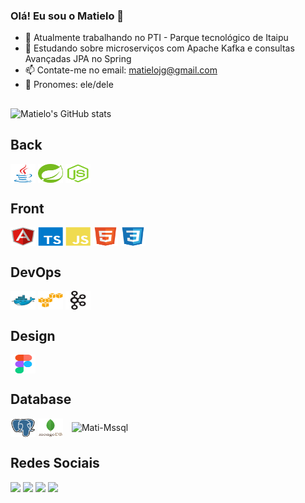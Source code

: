 ### Olá! Eu sou o Matielo 👋

- 🔭 Atualmente trabalhando no PTI - Parque tecnológico de Itaipu
- 🌱 Estudando sobre microserviços com Apache Kafka e consultas Avançadas JPA no Spring
- 📫 Contate-me no email: matielojg@gmail.com
- :man: Pronomes: ele/dele

##

![Matielo's GitHub stats](https://github-readme-stats.vercel.app/api?username=matielojg&show_icons=true&theme=github_dark&)
<div style="display: inline_block">

## Back

  <img align="center" alt="Mati-Java" height="30" width="40" src="https://raw.githubusercontent.com/devicons/devicon/master/icons/java/java-original.svg">
  <img align="center" alt="Mati-Java" height="30" width="40" src="https://raw.githubusercontent.com/devicons/devicon/master/icons/spring/spring-original.svg">  
  <img align="center" alt="Mati-Nodejs" height="30" width="40" src="https://raw.githubusercontent.com/devicons/devicon/master/icons/nodejs/nodejs-original.svg">
  
## Front

  <img align="center" alt="Mati-Angular" height="30" width="40" src="https://raw.githubusercontent.com/devicons/devicon/master/icons/angularjs/angularjs-original.svg">
  <img align="center" alt="Mati-Ts" height="30" width="40" src="https://raw.githubusercontent.com/devicons/devicon/master/icons/typescript/typescript-plain.svg">
  <img align="center" alt="Mati-Js" height="30" width="40" src="https://raw.githubusercontent.com/devicons/devicon/master/icons/javascript/javascript-plain.svg">  
  <img align="center" alt="Mati-HTML" height="30" width="40" src="https://raw.githubusercontent.com/devicons/devicon/master/icons/html5/html5-original.svg">
  <img align="center" alt="Mati-CSS" height="30" width="40" src="https://raw.githubusercontent.com/devicons/devicon/master/icons/css3/css3-original.svg">

## DevOps

  <img align="center" alt="Mati-Docker" height="30" width="40" src="https://raw.githubusercontent.com/devicons/devicon/master/icons/docker/docker-original.svg">
   <img align="center" alt="Mati-Amazon" height="30" width="40" src="https://raw.githubusercontent.com/devicons/devicon/master/icons/amazonwebservices/amazonwebservices-original.svg">
   <img align="center" alt="Mati-Apachekafka" height="30" width="40" src="https://raw.githubusercontent.com/devicons/devicon/master/icons/apachekafka/apachekafka-original.svg">
   
## Design

   <img align="center" alt="Mati-Figma" height="30" width="40" src="https://raw.githubusercontent.com/devicons/devicon/master/icons/figma/figma-original.svg">
   
## Database

  <img align="center" alt="Mati-Postgres" height="30" width="40" src="https://raw.githubusercontent.com/devicons/devicon/master/icons/postgresql/postgresql-original.svg">
  <img align="center" alt="Mati-DBMongo" height="30" width="40" src="https://raw.githubusercontent.com/devicons/devicon/master/icons/mongodb/mongodb-original-wordmark.svg">
    <img  style="max-width: 100%; margin-left:10px" align="center" class="pass" alt="Mati-Mssql" height="30" width="25" src="https://user-images.githubusercontent.com/4249331/52232852-e2c4f780-28bd-11e9-835d-1e3cf3e43888.png">
  
  <!-- <img align="right" alt="Mati-pic" height="150" style="border-radius:50px;" src="https://media.discordapp.net/attachments/639956127056134178/890373478988013628/Publicacoes_Instagram_1_1.png?width=676&height=676"> -->
</div>


## Redes Sociais

<div> 
 
  <a href="https://www.instagram.com/matielojg" target="_blank"><img src="https://img.shields.io/badge/-Instagram-%23E4405F?style=for-the-badge&logo=instagram&logoColor=white" target="_blank"></a>
 <a href="https://discord.gg/Matielo#8757" target="_blank"><img src="https://img.shields.io/badge/Discord-7289DA?style=for-the-badge&logo=discord&logoColor=white" target="_blank"></a> 
  <a href="https://www.linkedin.com/in/matielojg/" target="_blank"><img src="https://img.shields.io/badge/-LinkedIn-%230077B5?style=for-the-badge&logo=linkedin&logoColor=white" target="_blank"></a>
  <a href = "mailto:matielojg@gmail.com"><img src="https://img.shields.io/badge/-Gmail-%23333?style=for-the-badge&logo=gmail&logoColor=white" target="_blank"></a>
    
</div>
